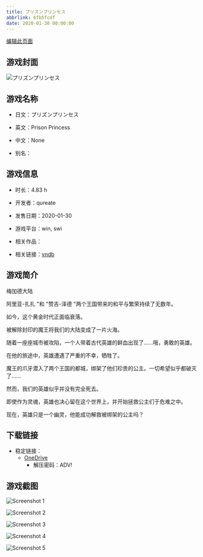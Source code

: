 ```yaml
---
title: プリズンプリンセス
abbrlink: 6fb5fcdf
date: 2020-01-30 00:00:00
---
```

[编辑此页面](https://github.com/ACG-3/ADV3-source/blob/main/source/_posts/games/%E3%83%97%E3%83%AA%E3%82%BA%E3%83%B3%E3%83%97%E3%83%AA%E3%83%B3%E3%82%BB%E3%82%B9.md)

## 游戏封面

![プリズンプリンセス](https://pan.timero.xyz/d/onedrive/img_lib_001/%E3%83%97%E3%83%AA%E3%82%BA%E3%83%B3%E3%83%97%E3%83%AA%E3%83%B3%E3%82%BB%E3%82%B9_cover.avif)


## 游戏名称

- 日文：プリズンプリンセス
- 英文：Prison Princess
- 中文：None

- 别名：


## 游戏信息

- 时长：4.83 h
- 开发者：qureate
- 发售日期：2020-01-30
- 游戏平台：win, swi
- 相关作品：

- 相关链接：[vndb](https://vndb.org/v27453)


## 游戏简介

梅加德大陆

阿里亚-扎扎 "和 "赞吉-泽德 "两个王国带来的和平与繁荣持续了无数年。

如今，这个黄金时代正面临衰落。

被解除封印的魔王将我们的大陆变成了一片火海。

随着一座座城市被攻陷，一个人带着古代英雄的鲜血出现了......哦，勇敢的英雄。

在他的旅途中，英雄遭遇了严重的不幸，牺牲了。

魔王的爪牙潜入了两个王国的都城，绑架了他们珍贵的公主。一切希望似乎都破灭了......

然而，我们的英雄似乎并没有完全死去。

即使作为灵魂，英雄也决心留在这个世界上，并开始拯救公主们于危难之中。

现在，英雄只是一个幽灵，他能成功解救被绑架的公主吗？




## 下载链接

- 稳定链接：
    - [OneDrive](https://pan.timero.xyz/onedrive/adv_lib_001/%E3%83%97%E3%83%AA%E3%82%BA%E3%83%B3%E3%83%97%E3%83%AA%E3%83%B3%E3%82%BB%E3%82%B9)
        - 解压密码：ADV!



## 游戏截图


![Screenshot 1](https://pan.timero.xyz/d/onedrive/img_lib_001/%E3%83%97%E3%83%AA%E3%82%BA%E3%83%B3%E3%83%97%E3%83%AA%E3%83%B3%E3%82%BB%E3%82%B9_Screenshot_1.avif)

![Screenshot 2](https://pan.timero.xyz/d/onedrive/img_lib_001/%E3%83%97%E3%83%AA%E3%82%BA%E3%83%B3%E3%83%97%E3%83%AA%E3%83%B3%E3%82%BB%E3%82%B9_Screenshot_2.avif)

![Screenshot 3](https://pan.timero.xyz/d/onedrive/img_lib_001/%E3%83%97%E3%83%AA%E3%82%BA%E3%83%B3%E3%83%97%E3%83%AA%E3%83%B3%E3%82%BB%E3%82%B9_Screenshot_3.avif)

![Screenshot 4](https://pan.timero.xyz/d/onedrive/img_lib_001/%E3%83%97%E3%83%AA%E3%82%BA%E3%83%B3%E3%83%97%E3%83%AA%E3%83%B3%E3%82%BB%E3%82%B9_Screenshot_4.avif)

![Screenshot 5](https://pan.timero.xyz/d/onedrive/img_lib_001/%E3%83%97%E3%83%AA%E3%82%BA%E3%83%B3%E3%83%97%E3%83%AA%E3%83%B3%E3%82%BB%E3%82%B9_Screenshot_5.avif)

